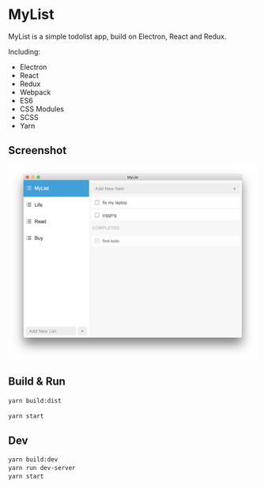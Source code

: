 # MyList

MyList is a simple todolist app, build on Electron, React and Redux.

Including:

  * Electron
  * React
  * Redux
  * Webpack
  * ES6
  * CSS Modules
  * SCSS
  * Yarn

## Screenshot

<img src="assets/screenshot.png" alt="Screenshot">

## Build & Run

```bash
yarn build:dist
```

```bash
yarn start
```

## Dev

```bash
yarn build:dev
yarn run dev-server
yarn start
```